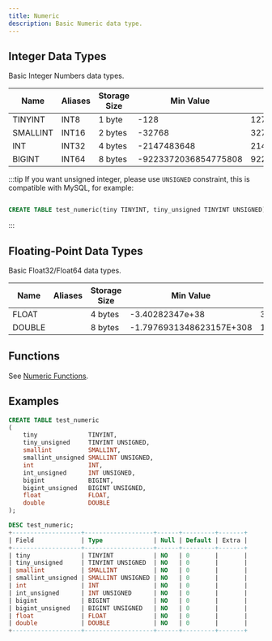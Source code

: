```yaml
---
title: Numeric
description: Basic Numeric data type.
---
```


## Integer Data Types

Basic Integer Numbers data types.

| Name     | Aliases | Storage Size | Min Value            | Max Value           | Description |
|----------|---------|--------------|----------------------|---------------------|-------------|
| TINYINT  | INT8    | 1 byte       | -128                 | 127                 |             |
| SMALLINT | INT16   | 2 bytes      | -32768               | 32767               |             |
| INT      | INT32   | 4 bytes      | -2147483648          | 2147483647          |             |
| BIGINT   | INT64   | 8 bytes      | -9223372036854775808 | 9223372036854775807 |             |

:::tip
If you want unsigned integer, please use `UNSIGNED` constraint, this is compatible with MySQL, for example:
```sql

CREATE TABLE test_numeric(tiny TINYINT, tiny_unsigned TINYINT UNSIGNED)
```
:::

## Floating-Point Data Types

Basic Float32/Float64 data types.

| Name   | Aliases | Storage Size | Min Value                | Max Value               | Description |
|--------|---------|--------------|--------------------------|-------------------------|-------------|
| FLOAT  |         | 4 bytes      | -3.40282347e+38          | 3.40282347e+38          |             |
| DOUBLE |         | 8 bytes      | -1.7976931348623157E+308 | 1.7976931348623157E+308 |             |

## Functions

See [Numeric Functions](/doc/sql-functions/numeric-functions).

## Examples

```sql
CREATE TABLE test_numeric
(
    tiny              TINYINT,
    tiny_unsigned     TINYINT UNSIGNED,
    smallint          SMALLINT,
    smallint_unsigned SMALLINT UNSIGNED,
    int               INT,
    int_unsigned      INT UNSIGNED,
    bigint            BIGINT,
    bigint_unsigned   BIGINT UNSIGNED,
    float             FLOAT,
    double            DOUBLE
);

DESC test_numeric;
+-------------------+-------------------+------+---------+-------+
| Field             | Type              | Null | Default | Extra |
+-------------------+-------------------+------+---------+-------+
| tiny              | TINYINT           | NO   | 0       |       |
| tiny_unsigned     | TINYINT UNSIGNED  | NO   | 0       |       |
| smallint          | SMALLINT          | NO   | 0       |       |
| smallint_unsigned | SMALLINT UNSIGNED | NO   | 0       |       |
| int               | INT               | NO   | 0       |       |
| int_unsigned      | INT UNSIGNED      | NO   | 0       |       |
| bigint            | BIGINT            | NO   | 0       |       |
| bigint_unsigned   | BIGINT UNSIGNED   | NO   | 0       |       |
| float             | FLOAT             | NO   | 0       |       |
| double            | DOUBLE            | NO   | 0       |       |
+-------------------+-------------------+------+---------+-------+
```

